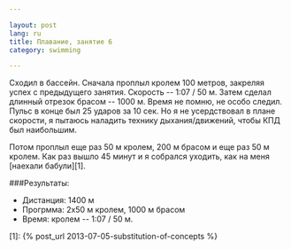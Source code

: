 ```yaml
---

layout: post  
lang: ru  
title: Плавание, занятие 6  
category: swimming

---
```


Сходил в бассейн. Сначала проплыл кролем 100 метров, закреляя
успех с предыдущего занятия. Скорость -- 1:07 / 50 м. Затем
сделал длинный отрезок брасом -- 1000 м. Время не помню, не
особо следил. Пульс в конце был 25 ударов за 10 сек. Но я 
не усердствовал в плане скорости, я пытаюсь наладить технику
дыхания/движений, чтобы КПД был наибольшим.

Потом проплыл еще раз 50 м кролем, 200 м брасом
и еще раз 50 м кролем. Как раз вышло 45 минут и я собрался
уходить, как на меня [наехали бабули][1].

###Результаты:

* Дистанция: 1400 м
* Прогрмма: 2x50 м кролем, 1000 м брасом
* Время: кролем -- 1:07 / 50 м.

[1]: {% post_url 2013-07-05-substitution-of-concepts %}





